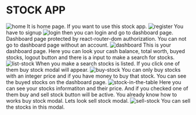# STOCK APP

![home](https://user-images.githubusercontent.com/79708845/143675179-c3813543-a61e-411c-8458-613764f34c1b.png)
It is home page. If you want to use this stock app.
![register](https://user-images.githubusercontent.com/79708845/143675205-d713183e-d963-4e6c-ae22-e5b3ce95b28e.png)
You have to signup
![login](https://user-images.githubusercontent.com/79708845/143675215-2d9a0c43-d9d6-4f52-8c27-9f95f448d8a6.png)
then you can login and go to dashboard page.
Dashboard page protected by react-router-dom authorization. You can not go to dashboard page without an account.
![dashboard](https://user-images.githubusercontent.com/79708845/143675358-8a255e58-3789-4449-b795-3828c7ba6833.png)
This is your dashboard page. Here you can look your cash balance, total worth, buyed stocks, logout button and there is a input to make a search for stocks. 
![list-stock](https://user-images.githubusercontent.com/79708845/143675404-d8ebe391-78c7-44d0-a7bd-85a6cff4d0d1.png)
When you make a search stocks is listed. If you click one of them buy stock modal will appear.
![buy-stock](https://user-images.githubusercontent.com/79708845/143675461-889cea61-65fa-49c7-915c-d6f44e9f8eac.png)
You can only buy stocks with an integer price and if you have money to buy that stock. You can see the buyed stocks on the dashboard page.
![stock-in-the-table](https://user-images.githubusercontent.com/79708845/143676612-e3819c97-adf6-4c6d-8ec6-c23709823481.png)
Here you can see your stocks informatiton and their price. And if you checked one of them buy and sell stock button will be active.
You already know how to works buy stock modal. Lets look sell stock modal.
![sell-stock](https://user-images.githubusercontent.com/79708845/143676729-98019e4e-3392-400a-a75e-e3ba97e84e55.png)
You can sell the stocks in this modal.
